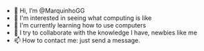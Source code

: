 - 👋 Hi, I’m @MarquinhoGG
- 👀 I'm interested in seeing what computing is like
- 🌱 I'm currently learning how to use computers
- 💞️ I try to collaborate with the knowledge I have, newbies like me
- 📫 How to contact me: just send a message. 

<!---
MarquinhoGG/MarquinhoGG is a ✨ special ✨ repository because its `README.md` (this file) appears on your GitHub profile.
You can click the Preview link to take a look at your changes.
--->
